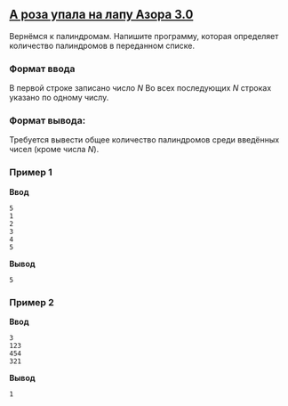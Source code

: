 ## [А роза упала на лапу Азора 3.0](../../../solutions/2.4/24_q.py)

Вернёмся к палиндромам. Напишите программу, которая определяет количество палиндромов в переданном списке.

### Формат ввода

В первой строке записано число $N$ Во всех последующих $N$ строках указано по одному числу.

### Формат вывода:

Требуется вывести общее количество палиндромов среди введённых чисел (кроме числа $N$).

### Пример 1

__Ввод__
```plaintext
5
1
2
3
4
5
```

__Вывод__
```plaintext
5
```

### Пример 2

__Ввод__
```plaintext
3
123
454
321
```

__Вывод__
```plaintext
1
```